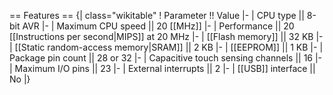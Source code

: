 == Features ==
{| class="wikitable"
! Parameter                   !! Value
|-
| CPU type                    || 8-bit AVR
|-
| Maximum CPU speed           || 20 [[MHz]]
|-
| Performance                 || 20 [[Instructions per second|MIPS]] at 20 MHz<ref name=m8271ds/>
|-
| [[Flash memory]]            || 32 KB
|-
| [[Static random-access memory|SRAM]] || 2 KB
|-
| [[EEPROM]]                  || 1 KB
|-
| Package pin count           || 28 or 32
|-
| Capacitive touch sensing channels || 16
|-
| Maximum I/O pins            || 23
|-
| External interrupts         || 2
|-
| [[USB]] interface           || No
|}

